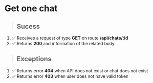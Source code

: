 # Get one chat

> ## Sucess

1. ✅ Receives a request of type **GET** on route **/api/chats/:id**
2. ✅ Returns **200** and information of the related body

> ## Exceptions

1. ✅ Returns error **404** when API does not exist or chat does not exist
2. ✅ Returns error **403** when user does not have valid token